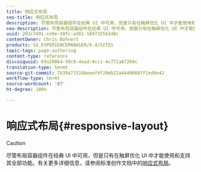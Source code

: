```yaml
---
title: 响应式布局
seo-title: 响应式布局
description: 尽管布局容器组件在经典 UI 中可用，但是只有在触屏优化 UI 中才能使用和支持其全部功能。
seo-description: 尽管布局容器组件在经典 UI 中可用，但是只有在触屏优化 UI 中才能使用和支持其全部功能。
uuid: 203c7491-ce0e-49fc-ad81-1697325b3d8c
contentOwner: Chris Bohnert
products: SG_EXPERIENCEMANAGER/6.4/SITES
topic-tags: page-authoring
content-type: reference
discoiquuid: 69a20064-99c9-4ead-9cc1-4c771a87268c
translation-type: tm+mt
source-git-commit: 7b39a715166eeefdf20eb22a4449068ff1ed0e42
workflow-type: tm+mt
source-wordcount: '87'
ht-degree: 100%

---
```



# 响应式布局{#responsive-layout}

>[!CAUTION]
>
>尽管布局容器组件在经典 UI 中可用，但是只有在触屏优化 UI 中才能使用和支持其全部功能。有关更多详细信息，请参阅标准创作文档中的[响应式布局](/help/sites-authoring/responsive-layout.md)。

